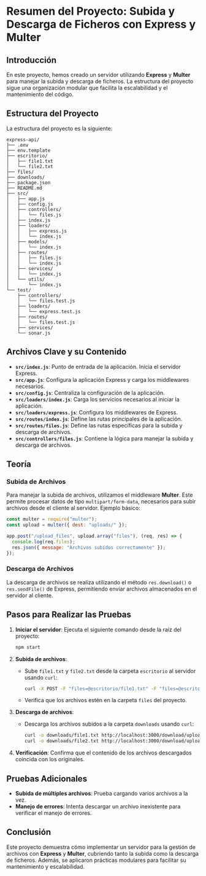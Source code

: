 
# Resumen del Proyecto: Subida y Descarga de Ficheros con Express y Multer

## Introducción

En este proyecto, hemos creado un servidor utilizando **Express** y **Multer** para manejar la subida y descarga de ficheros. 
La estructura del proyecto sigue una organización modular que facilita la escalabilidad y el mantenimiento del código.

## Estructura del Proyecto

La estructura del proyecto es la siguiente:

```
express-api/
├── .env
├── env.template
├── escritorio/
│   ├── file1.txt
│   └── file2.txt
├── files/
├── downloads/
├── package.json
├── README.md
├── src/
│   ├── app.js
│   ├── config.js
│   ├── controllers/
│   │   └── files.js
│   ├── index.js
│   ├── loaders/
│   │   ├── express.js
│   │   └── index.js
│   ├── models/
│   │   └── index.js
│   ├── routes/
│   │   ├── files.js
│   │   └── index.js
│   ├── services/
│   │   └── index.js
│   └── utils/
│       └── index.js
└── test/
    ├── controllers/
    │   └── files.test.js
    ├── loaders/
    │   └── express.test.js
    ├── routes/
    │   └── files.test.js
    ├── services/
    └── sonar.js
```

## Archivos Clave y su Contenido

- **`src/index.js`**: Punto de entrada de la aplicación. Inicia el servidor Express.
- **`src/app.js`**: Configura la aplicación Express y carga los middlewares necesarios.
- **`src/config.js`**: Centraliza la configuración de la aplicación.
- **`src/loaders/index.js`**: Carga los servicios necesarios al iniciar la aplicación.
- **`src/loaders/express.js`**: Configura los middlewares de Express.
- **`src/routes/index.js`**: Define las rutas principales de la aplicación.
- **`src/routes/files.js`**: Define las rutas específicas para la subida y descarga de archivos.
- **`src/controllers/files.js`**: Contiene la lógica para manejar la subida y descarga de archivos.

## Teoría

### Subida de Archivos

Para manejar la subida de archivos, utilizamos el middleware **Multer**. Este permite procesar datos de tipo `multipart/form-data`, 
necesarios para subir archivos desde el cliente al servidor. Ejemplo básico:

```javascript
const multer = require("multer");
const upload = multer({ dest: "uploads/" });

app.post("/upload_files", upload.array("files"), (req, res) => {
  console.log(req.files);
  res.json({ message: "Archivos subidos correctamente" });
});
```

### Descarga de Archivos

La descarga de archivos se realiza utilizando el método `res.download()` o `res.sendFile()` de Express, 
permitiendo enviar archivos almacenados en el servidor al cliente.

## Pasos para Realizar las Pruebas

1. **Iniciar el servidor**: Ejecuta el siguiente comando desde la raíz del proyecto:
   ```bash
   npm start
   ```

2. **Subida de archivos**:
   - Sube `file1.txt` y `file2.txt` desde la carpeta `escritorio` al servidor usando `curl`:
     ```bash
     curl -X POST -F "files=@escritorio/file1.txt" -F "files=@escritorio/file2.txt" http://localhost:3000/upload_files
     ```
   - Verifica que los archivos estén en la carpeta `files` del proyecto.

3. **Descarga de archivos**:
   - Descarga los archivos subidos a la carpeta `downloads` usando `curl`:
     ```bash
     curl -o downloads/file1.txt http://localhost:3000/download/uploaded_file1
     curl -o downloads/file2.txt http://localhost:3000/download/uploaded_file2
     ```

4. **Verificación**: Confirma que el contenido de los archivos descargados coincida con los originales.

## Pruebas Adicionales

- **Subida de múltiples archivos**: Prueba cargando varios archivos a la vez.
- **Manejo de errores**: Intenta descargar un archivo inexistente para verificar el manejo de errores.

## Conclusión

Este proyecto demuestra cómo implementar un servidor para la gestión de archivos con **Express** y **Multer**, 
cubriendo tanto la subida como la descarga de ficheros. Además, se aplicaron prácticas modulares para facilitar 
su mantenimiento y escalabilidad.
